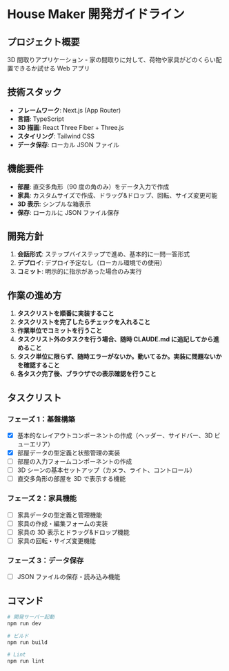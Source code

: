 # House Maker 開発ガイドライン

## プロジェクト概要

3D 間取りアプリケーション - 家の間取りに対して、荷物や家具がどのくらい配置できるか試せる Web アプリ

## 技術スタック

- **フレームワーク**: Next.js (App Router)
- **言語**: TypeScript
- **3D 描画**: React Three Fiber + Three.js
- **スタイリング**: Tailwind CSS
- **データ保存**: ローカル JSON ファイル

## 機能要件

- **部屋**: 直交多角形（90 度の角のみ）をデータ入力で作成
- **家具**: カスタムサイズで作成、ドラッグ&ドロップ、回転、サイズ変更可能
- **3D 表示**: シンプルな箱表示
- **保存**: ローカルに JSON ファイル保存

## 開発方針

1. **会話形式**: ステップバイステップで進め、基本的に一問一答形式
2. **デプロイ**: デプロイ予定なし（ローカル環境での使用）
3. **コミット**: 明示的に指示があった場合のみ実行

## 作業の進め方

1. **タスクリストを順番に実装すること**
2. **タスクリストを完了したらチェックを入れること**
3. **作業単位でコミットを行うこと**
4. **タスクリスト外のタスクを行う場合、随時 CLAUDE.md に追記してから進めること**
5. **タスク単位に限らず、随時エラーがないか。動いてるか。実装に問題ないかを確認すること**
6. **各タスク完了後、ブラウザでの表示確認を行うこと**

## タスクリスト

### フェーズ 1：基盤構築

- [x] 基本的なレイアウトコンポーネントの作成（ヘッダー、サイドバー、3D ビューエリア）
- [x] 部屋データの型定義と状態管理の実装
- [ ] 部屋の入力フォームコンポーネントの作成
- [ ] 3D シーンの基本セットアップ（カメラ、ライト、コントロール）
- [ ] 直交多角形の部屋を 3D で表示する機能

### フェーズ 2：家具機能

- [ ] 家具データの型定義と管理機能
- [ ] 家具の作成・編集フォームの実装
- [ ] 家具の 3D 表示とドラッグ&ドロップ機能
- [ ] 家具の回転・サイズ変更機能

### フェーズ 3：データ保存

- [ ] JSON ファイルの保存・読み込み機能

## コマンド

```bash
# 開発サーバー起動
npm run dev

# ビルド
npm run build

# Lint
npm run lint
```
